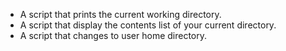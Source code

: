 - A script that prints the current working directory.
- A script that display the contents list of your current directory.
- A script that changes to user home directory.
